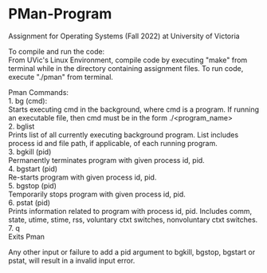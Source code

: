 # PMan-Program
Assignment for Operating Systems (Fall 2022) at University of Victoria


To compile and run the code: <br>
    From UVic's Linux Environment, compile code by executing "make" from terminal while in the directory containing assignment files.
    To run code, execute "./pman" from terminal.

Pman Commands: <br>
    1. bg (cmd): <br>
        Starts executing cmd in the background, where cmd is a program.
        If running an executable file, then cmd must be in the form ./\<program_name\> <br>
    2. bglist <br>
        Prints list of all currently executing background program.
        List includes process id and file path, if applicable, of each running program. <br>
    3. bgkill (pid) <br>
        Permanently terminates program with given process id, pid. <br>
    4. bgstart (pid) <br>
        Re-starts program with given process id, pid. <br>
    5. bgstop (pid) <br>
        Temporarily stops program with given process id, pid. <br>
    6. pstat (pid) <br>
        Prints information related to program with process id, pid.
        Includes comm, state, utime, stime, rss, voluntary ctxt switches, nonvoluntary ctxt switches. <br>
    7. q <br>
        Exits Pman

Any other input or failure to add a pid argument to bgkill, bgstop, bgstart
    or pstat, will result in a invalid input error.
